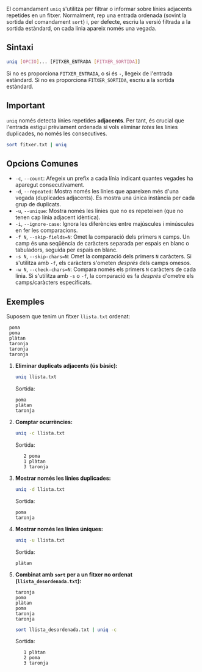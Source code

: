 
El comandament `uniq` s'utilitza per filtrar o informar sobre línies adjacents repetides en un fitxer. Normalment, rep una entrada ordenada (sovint la sortida del comandament `sort`) i, per defecte, escriu la versió filtrada a la sortida estàndard, on cada línia apareix només una vegada.

## Sintaxi

```bash
uniq [OPCIÓ]... [FITXER_ENTRADA [FITXER_SORTIDA]]
```

Si no es proporciona `FITXER_ENTRADA`, o si és `-`, llegeix de l'entrada estàndard. Si no es proporciona `FITXER_SORTIDA`, escriu a la sortida estàndard.

## Important

`uniq` només detecta línies repetides **adjacents**. Per tant, és crucial que l'entrada estigui prèviament ordenada si vols eliminar _totes_ les línies duplicades, no només les consecutives.

```bash
sort fitxer.txt | uniq
```

## Opcions Comunes

- `-c`, `--count`: Afegeix un prefix a cada línia indicant quantes vegades ha aparegut consecutivament.
- `-d`, `--repeated`: Mostra només les línies que apareixen més d'una vegada (duplicades adjacents). Es mostra una única instància per cada grup de duplicats.
- `-u`, `--unique`: Mostra només les línies que no es repeteixen (que no tenen cap línia adjacent idèntica).
- `-i`, `--ignore-case`: Ignora les diferències entre majúscules i minúscules en fer les comparacions.
- `-f N`, `--skip-fields=N`: Omet la comparació dels primers `N` camps. Un camp és una seqüència de caràcters separada per espais en blanc o tabuladors, seguida per espais en blanc.
- `-s N`, `--skip-chars=N`: Omet la comparació dels primers `N` caràcters. Si s'utilitza amb `-f`, els caràcters s'ometen _després_ dels camps omesos.
- `-w N`, `--check-chars=N`: Compara només els primers `N` caràcters de cada línia. Si s'utilitza amb `-s` o `-f`, la comparació es fa _després_ d'ometre els camps/caràcters especificats.

## Exemples

Suposem que tenim un fitxer `llista.txt` ordenat:

```
 poma
 poma
 plàtan
 taronja
 taronja
 taronja
```

1.  **Eliminar duplicats adjacents (ús bàsic):**

    ```bash
    uniq llista.txt
    ```

    Sortida:

    ```
    poma
    plàtan
    taronja
    ```

2.  **Comptar ocurrències:**

    ```bash
    uniq -c llista.txt
    ```

    Sortida:

    ```
       2 poma
       1 plàtan
       3 taronja
    ```

3.  **Mostrar només les línies duplicades:**

    ```bash
    uniq -d llista.txt
    ```

    Sortida:

    ```
    poma
    taronja
    ```

4.  **Mostrar només les línies úniques:**

    ```bash
    uniq -u llista.txt
    ```

    Sortida:

    ```
    plàtan
    ```

5.  **Combinat amb `sort` per a un fitxer no ordenat (`llista_desordenada.txt`):**
    ```
    taronja
    poma
    plàtan
    poma
    taronja
    taronja
    ```
    ```bash
    sort llista_desordenada.txt | uniq -c
    ```
    Sortida:
    ```
       1 plàtan
       2 poma
       3 taronja
    ```
